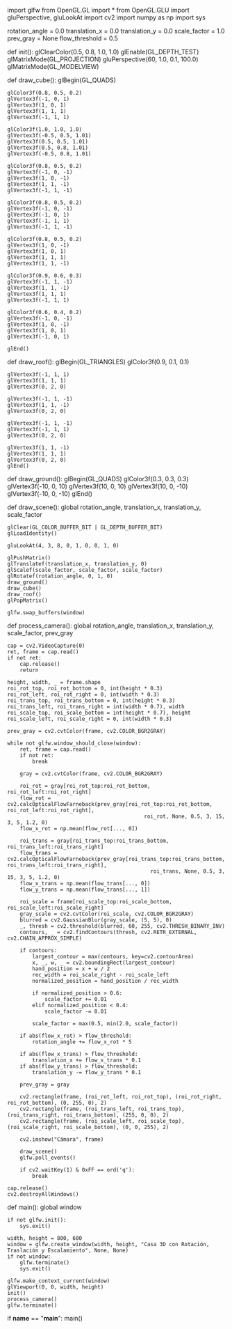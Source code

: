 import glfw
from OpenGL.GL import *
from OpenGL.GLU import gluPerspective, gluLookAt
import cv2
import numpy as np
import sys

rotation_angle = 0.0
translation_x = 0.0
translation_y = 0.0
scale_factor = 1.0
prev_gray = None
flow_threshold = 0.5

def init():
    glClearColor(0.5, 0.8, 1.0, 1.0)
    glEnable(GL_DEPTH_TEST)
    glMatrixMode(GL_PROJECTION)
    gluPerspective(60, 1.0, 0.1, 100.0)
    glMatrixMode(GL_MODELVIEW)

def draw_cube():
    glBegin(GL_QUADS)

    glColor3f(0.8, 0.5, 0.2)
    glVertex3f(-1, 0, 1)
    glVertex3f(1, 0, 1)
    glVertex3f(1, 1, 1)
    glVertex3f(-1, 1, 1)

    glColor3f(1.0, 1.0, 1.0)
    glVertex3f(-0.5, 0.5, 1.01)
    glVertex3f(0.5, 0.5, 1.01)
    glVertex3f(0.5, 0.8, 1.01)
    glVertex3f(-0.5, 0.8, 1.01)

    glColor3f(0.8, 0.5, 0.2)
    glVertex3f(-1, 0, -1)
    glVertex3f(1, 0, -1)
    glVertex3f(1, 1, -1)
    glVertex3f(-1, 1, -1)

    glColor3f(0.8, 0.5, 0.2)
    glVertex3f(-1, 0, -1)
    glVertex3f(-1, 0, 1)
    glVertex3f(-1, 1, 1)
    glVertex3f(-1, 1, -1)

    glColor3f(0.8, 0.5, 0.2)
    glVertex3f(1, 0, -1)
    glVertex3f(1, 0, 1)
    glVertex3f(1, 1, 1)
    glVertex3f(1, 1, -1)

    glColor3f(0.9, 0.6, 0.3)
    glVertex3f(-1, 1, -1)
    glVertex3f(1, 1, -1)
    glVertex3f(1, 1, 1)
    glVertex3f(-1, 1, 1)

    glColor3f(0.6, 0.4, 0.2)
    glVertex3f(-1, 0, -1)
    glVertex3f(1, 0, -1)
    glVertex3f(1, 0, 1)
    glVertex3f(-1, 0, 1)

    glEnd()

def draw_roof():
    glBegin(GL_TRIANGLES)
    glColor3f(0.9, 0.1, 0.1)

    glVertex3f(-1, 1, 1)
    glVertex3f(1, 1, 1)
    glVertex3f(0, 2, 0)

    glVertex3f(-1, 1, -1)
    glVertex3f(1, 1, -1)
    glVertex3f(0, 2, 0)

    glVertex3f(-1, 1, -1)
    glVertex3f(-1, 1, 1)
    glVertex3f(0, 2, 0)

    glVertex3f(1, 1, -1)
    glVertex3f(1, 1, 1)
    glVertex3f(0, 2, 0)
    glEnd()

def draw_ground():
    glBegin(GL_QUADS)
    glColor3f(0.3, 0.3, 0.3)
    glVertex3f(-10, 0, 10)
    glVertex3f(10, 0, 10)
    glVertex3f(10, 0, -10)
    glVertex3f(-10, 0, -10)
    glEnd()

def draw_scene():
    global rotation_angle, translation_x, translation_y, scale_factor

    glClear(GL_COLOR_BUFFER_BIT | GL_DEPTH_BUFFER_BIT)
    glLoadIdentity()

    gluLookAt(4, 3, 8, 0, 1, 0, 0, 1, 0)

    glPushMatrix()
    glTranslatef(translation_x, translation_y, 0)
    glScalef(scale_factor, scale_factor, scale_factor)
    glRotatef(rotation_angle, 0, 1, 0)
    draw_ground()
    draw_cube()
    draw_roof()
    glPopMatrix()

    glfw.swap_buffers(window)

def process_camera():
    global rotation_angle, translation_x, translation_y, scale_factor, prev_gray

    cap = cv2.VideoCapture(0)
    ret, frame = cap.read()
    if not ret:
        cap.release()
        return

    height, width, _ = frame.shape
    roi_rot_top, roi_rot_bottom = 0, int(height * 0.3)
    roi_rot_left, roi_rot_right = 0, int(width * 0.3)
    roi_trans_top, roi_trans_bottom = 0, int(height * 0.3)
    roi_trans_left, roi_trans_right = int(width * 0.7), width
    roi_scale_top, roi_scale_bottom = int(height * 0.7), height
    roi_scale_left, roi_scale_right = 0, int(width * 0.3)

    prev_gray = cv2.cvtColor(frame, cv2.COLOR_BGR2GRAY)

    while not glfw.window_should_close(window):
        ret, frame = cap.read()
        if not ret:
            break

        gray = cv2.cvtColor(frame, cv2.COLOR_BGR2GRAY)

        roi_rot = gray[roi_rot_top:roi_rot_bottom, roi_rot_left:roi_rot_right]
        flow_rot = cv2.calcOpticalFlowFarneback(prev_gray[roi_rot_top:roi_rot_bottom, roi_rot_left:roi_rot_right],
                                                roi_rot, None, 0.5, 3, 15, 3, 5, 1.2, 0)
        flow_x_rot = np.mean(flow_rot[..., 0])

        roi_trans = gray[roi_trans_top:roi_trans_bottom, roi_trans_left:roi_trans_right]
        flow_trans = cv2.calcOpticalFlowFarneback(prev_gray[roi_trans_top:roi_trans_bottom, roi_trans_left:roi_trans_right],
                                                  roi_trans, None, 0.5, 3, 15, 3, 5, 1.2, 0)
        flow_x_trans = np.mean(flow_trans[..., 0])
        flow_y_trans = np.mean(flow_trans[..., 1])

        roi_scale = frame[roi_scale_top:roi_scale_bottom, roi_scale_left:roi_scale_right]
        gray_scale = cv2.cvtColor(roi_scale, cv2.COLOR_BGR2GRAY)
        blurred = cv2.GaussianBlur(gray_scale, (5, 5), 0)
        _, thresh = cv2.threshold(blurred, 60, 255, cv2.THRESH_BINARY_INV)
        contours, _ = cv2.findContours(thresh, cv2.RETR_EXTERNAL, cv2.CHAIN_APPROX_SIMPLE)

        if contours:
            largest_contour = max(contours, key=cv2.contourArea)
            x, _, w, _ = cv2.boundingRect(largest_contour)
            hand_position = x + w / 2
            rec_width = roi_scale_right - roi_scale_left
            normalized_position = hand_position / rec_width

            if normalized_position > 0.6:
                scale_factor += 0.01
            elif normalized_position < 0.4:
                scale_factor -= 0.01

            scale_factor = max(0.5, min(2.0, scale_factor))

        if abs(flow_x_rot) > flow_threshold:
            rotation_angle += flow_x_rot * 5

        if abs(flow_x_trans) > flow_threshold:
            translation_x += flow_x_trans * 0.1
        if abs(flow_y_trans) > flow_threshold:
            translation_y -= flow_y_trans * 0.1

        prev_gray = gray

        cv2.rectangle(frame, (roi_rot_left, roi_rot_top), (roi_rot_right, roi_rot_bottom), (0, 255, 0), 2)
        cv2.rectangle(frame, (roi_trans_left, roi_trans_top), (roi_trans_right, roi_trans_bottom), (255, 0, 0), 2)
        cv2.rectangle(frame, (roi_scale_left, roi_scale_top), (roi_scale_right, roi_scale_bottom), (0, 0, 255), 2)

        cv2.imshow("Cámara", frame)

        draw_scene()
        glfw.poll_events()

        if cv2.waitKey(1) & 0xFF == ord('q'):
            break

    cap.release()
    cv2.destroyAllWindows()

def main():
    global window

    if not glfw.init():
        sys.exit()

    width, height = 800, 600
    window = glfw.create_window(width, height, "Casa 3D con Rotación, Traslación y Escalamiento", None, None)
    if not window:
        glfw.terminate()
        sys.exit()

    glfw.make_context_current(window)
    glViewport(0, 0, width, height)
    init()
    process_camera()
    glfw.terminate()

if __name__ == "__main__":
    main()
